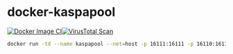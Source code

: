 # docker-kaspapool
[![Docker Image CI](https://github.com/simeononsecurity/docker-kaspapool/actions/workflows/docker-image.yml/badge.svg)](https://github.com/simeononsecurity/docker-kaspapool/actions/workflows/docker-image.yml)[![VirusTotal Scan](https://github.com/simeononsecurity/docker-kaspapool/actions/workflows/virustotal.yml/badge.svg)](https://github.com/simeononsecurity/docker-kaspapool/actions/workflows/virustotal.yml)

```bash
docker run -td --name kaspapool --net=host -p 16111:16111 -p 16110:16110 simeononsecurity/docker-kaspapool:latest
```
